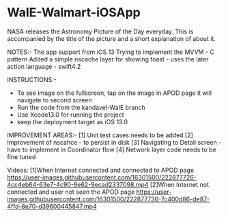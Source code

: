 # WaIE-Walmart-iOSApp
NASA releases the Astronomy Picture of the Day everyday. This is accompanied by the title of the picture and a short explanation of about it.

NOTES:-
 The app support from iOS 13
 Trying to implement the MVVM - C pattern
 Added a simple nscache layer
 for showing toast - uses the later action
 language - swift4.2



INSTRUCTIONS:-
  - To see image on the fullscreen, tap on the image in APOD page it will navigate to second screen
  - Run the code from the kandavel-WaIE branch
  - Use Xcode13.0 for running the  project
  - keep the deployment target as iOS 13.0
  






IMPROVEMENT AREAS:-
 [1] Unit test cases needs to be added
 [2] Improvement  of nscahce - to persist in disk
 [3] Navigating to Detail screen - have to implement in Coordinator flow
 [4] Network layer code needs to be fine tuned



Videos:
[1]When Internet connected and connected to APOD page
https://user-images.githubusercontent.com/16301500/222877726-4cc4eb64-63e7-4c90-9e62-9ecad2337098.mp4
[2]When Internet not connected and  user not seen the APOD page
https://user-images.githubusercontent.com/16301500/222877736-7c400d86-de87-4ffd-8e70-d39600445847.mp4

